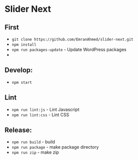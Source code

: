 # Slider Next

## First

- `git clone https://github.com/EmranAhmed/slider-next.git`
- `npm install`
- `npm run packages-update` - Update WordPress packages
- 
## Develop:

- `npm start`

## Lint

- `npm run lint:js` - Lint Javascript
- `npm run lint:css` - Lint CSS

## Release:

- `npm run build` - build
- `npm run package` - make package directory
- `npm run zip` - make zip
